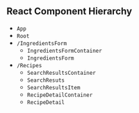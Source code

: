 ## React Component Hierarchy

* `App`
* `Root`
*  `/IngredientsForm`
    * `IngredientsFormContainer`
    * `IngredientsForm`
* `/Recipes`
    * `SearchResultsContainer`
    * `SearchResuts`
    * `SearchResultsItem`
    * `RecipeDetailContainer`
    * `RecipeDetail`
